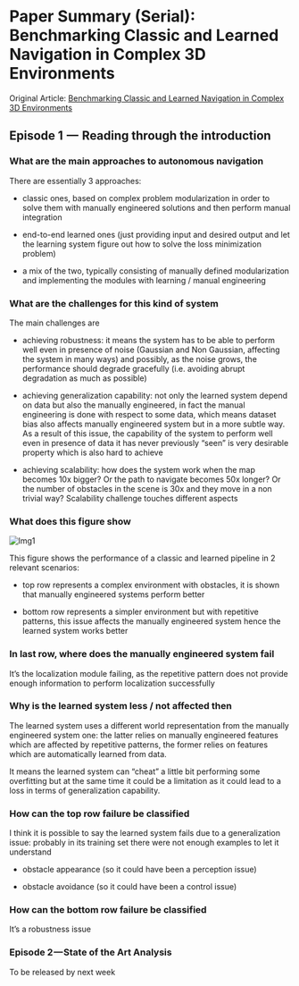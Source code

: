 
# Paper Summary (Serial): Benchmarking Classic and Learned Navigation in Complex 3D Environments

Original Article: [Benchmarking Classic and Learned Navigation in Complex 3D Environments](https://arxiv.org/abs/1901.10915)

## Episode 1  —  Reading through the introduction

### What are the main approaches to autonomous navigation

There are essentially 3 approaches:

- classic ones, based on complex problem modularization in order to solve them with manually engineered solutions and then perform manual integration

- end-to-end learned ones (just providing input and desired output and let the learning system figure out how to solve the loss minimization problem)

- a mix of the two, typically consisting of manually defined modularization and implementing the modules with learning / manual engineering



### What are the challenges for this kind of system

The main challenges are

- achieving robustness: it means the system has to be able to perform well even in presence of noise (Gaussian and Non Gaussian, affecting the system in many ways) and possibly, as the noise grows, the performance should degrade gracefully (i.e. avoiding abrupt degradation as much as possible)

- achieving generalization capability: not only the learned system depend on data but also the manually engineered, in fact the manual engineering is done with respect to some data, which means dataset bias also affects manually engineered system but in a more subtle way. As a result of this issue, the capability of the system to perform well even in presence of data it has never previously “seen” is very desirable property which is also hard to achieve

- achieving scalability: how does the system work when the map becomes 10x bigger? Or the path to navigate becomes 50x longer? Or the number of obstacles in the scene is 30x and they move in a non trivial way? Scalability challenge touches different aspects



### What does this figure show

![Img1](https://cdn-images-1.medium.com/max/800/1*-naGFRhKDuvngvBEiOwUxA.png)

This figure shows the performance of a classic and learned pipeline in 2 relevant scenarios:

- top row represents a complex environment with obstacles, it is shown that manually engineered systems perform better

- bottom row represents a simpler environment but with repetitive patterns, this issue affects the manually engineered system hence the learned system works better



### In last row, where does the manually engineered system fail

It’s the localization module failing, as the repetitive pattern does not provide enough information to perform localization successfully



### Why is the learned system less / not affected then

The learned system uses a different world representation from the manually engineered system one: the latter relies on manually engineered features which are affected by repetitive patterns, the former relies on features which are automatically learned from data.

It means the learned system can “cheat” a little bit performing some overfitting but at the same time it could be a limitation as it could lead to a loss in terms of generalization capability.





### How can the top row failure be classified

I think it is possible to say the learned system fails due to a generalization issue: probably in its training set there were not enough examples to let it understand

- obstacle appearance (so it could have been a perception issue)

- obstacle avoidance (so it could have been a control issue)



### How can the bottom row failure be classified

It’s a robustness issue



### Episode 2 — State of the Art Analysis

To be released by next week


